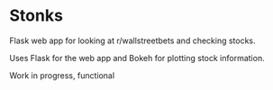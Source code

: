 # Stonks
Flask web app for looking at r/wallstreetbets and checking stocks. 

Uses Flask for the web app and Bokeh for plotting stock information.

Work in progress, functional

